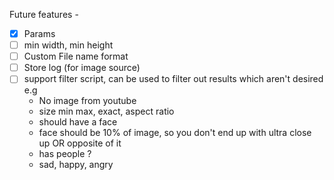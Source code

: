Future features -

- [x] Params
- [ ] min width, min height
- [ ] Custom File name format
- [ ] Store log (for image source)
- [ ] support filter script, can be used to filter out results which aren't desired e.g
  - No image from youtube
  - size min max, exact, aspect ratio
  - should have a face
  - face should be 10% of image, so you don't end up with ultra close up OR opposite of it
  - has people ?
  - sad, happy, angry
